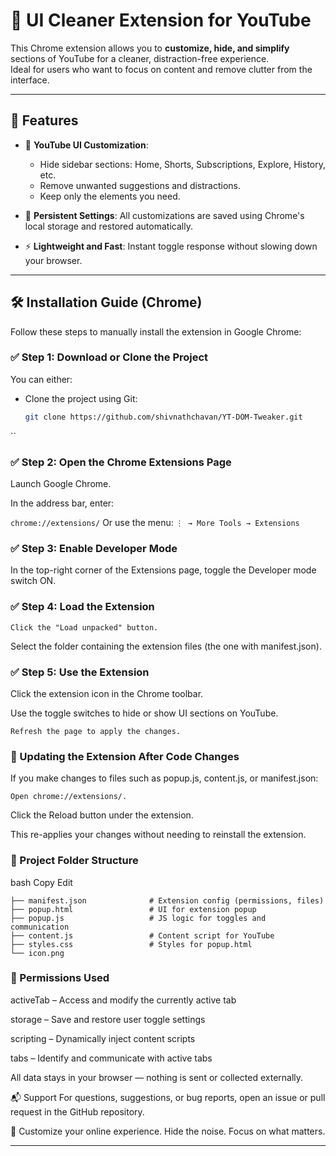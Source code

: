 # 🎯 UI Cleaner Extension for YouTube 
This Chrome extension allows you to **customize, hide, and simplify** sections of YouTube  for a cleaner, distraction-free experience.  
Ideal for users who want to focus on content and remove clutter from the interface.

---

## 🚀 Features

- 🎥 **YouTube UI Customization**:
  - Hide sidebar sections: Home, Shorts, Subscriptions, Explore, History, etc.
  - Remove unwanted suggestions and distractions.
  - Keep only the elements you need.

- 💾 **Persistent Settings**: All customizations are saved using Chrome's local storage and restored automatically.

- ⚡ **Lightweight and Fast**: Instant toggle response without slowing down your browser.

---

## 🛠 Installation Guide (Chrome)

Follow these steps to manually install the extension in Google Chrome:

### ✅ Step 1: Download or Clone the Project

You can either:

- Clone the project using Git:

  ```bash
  git clone https://github.com/shivnathchavan/YT-DOM-Tweaker.git
``
### ✅ Step 2: Open the Chrome Extensions Page
Launch Google Chrome.

In the address bar, enter:

```chrome://extensions/```
Or use the menu:
```⋮ → More Tools → Extensions```

### ✅ Step 3: Enable Developer Mode
In the top-right corner of the Extensions page, toggle the Developer mode switch ON.

### ✅ Step 4: Load the Extension
```Click the "Load unpacked" button.```

Select the folder containing the extension files (the one with manifest.json).

### ✅ Step 5: Use the Extension
Click the extension icon in the Chrome toolbar.

Use the toggle switches to hide or show UI sections on YouTube.

```Refresh the page to apply the changes.```

### 🔁 Updating the Extension After Code Changes
If you make changes to files such as popup.js, content.js, or manifest.json:

```Open chrome://extensions/.```

Click the Reload button under the extension.

This re-applies your changes without needing to reinstall the extension.

### 📁 Project Folder Structure
bash
Copy
Edit
```📁 ui-cleaner-extension/
├── manifest.json              # Extension config (permissions, files)
├── popup.html                 # UI for extension popup
├── popup.js                   # JS logic for toggles and communication
├── content.js                 # Content script for YouTube
├── styles.css                 # Styles for popup.html
└── icon.png
```
### 🔐 Permissions Used
activeTab – Access and modify the currently active tab

storage – Save and restore user toggle settings

scripting – Dynamically inject content scripts

tabs – Identify and communicate with active tabs

All data stays in your browser — nothing is sent or collected externally.

📬 Support
For questions, suggestions, or bug reports, open an issue or pull request in the GitHub repository.

🧽 Customize your online experience. Hide the noise. Focus on what matters.

---
